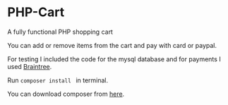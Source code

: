 # PHP-Cart
A fully functional PHP shopping cart
<p>You can add or remove items from the cart and pay with card or paypal.</p>
<p>For testing I included the code for the mysql database and for payments I used <a href="https://www.braintreepayments.com/hu?locale=hu">Braintree</a>.</p>
<p>Run <code>composer install </code> in terminal.</p>
<p>You can download composer from <a href="https://getcomposer.org/">here</a>.</p>

